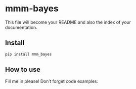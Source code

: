mmm-bayes
================

<!-- WARNING: THIS FILE WAS AUTOGENERATED! DO NOT EDIT! -->

This file will become your README and also the index of your
documentation.

## Install

``` sh
pip install mmm_bayes
```

## How to use

Fill me in please! Don’t forget code examples:
